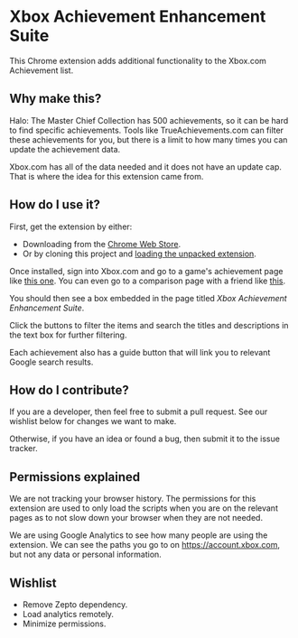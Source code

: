 # Xbox Achievement Enhancement Suite

This Chrome extension adds additional functionality to the Xbox.com Achievement list.

## Why make this?

Halo: The Master Chief Collection has 500 achievements, so it can be hard to find specific achievements. Tools like TrueAchievements.com can filter these achievements for you, but there is a limit to how many times you can update the achievement data.  

Xbox.com has all of the data needed and it does not have an update cap. That is where the idea for this extension came from.

## How do I use it?

First, get the extension by either:

- Downloading from the [Chrome Web Store](https://chrome.google.com/webstore/detail/xbox-achievement-enhancem/mglbdbblfpcfbbihmnfblknlinhalmch).  
- Or by cloning this project and [loading the unpacked extension](https://developer.chrome.com/extensions/getstarted#unpacked).

Once installed, sign into Xbox.com and go to a game's achievement page like [this one](https://account.xbox.com/en-US/Achievements/XboxOne/1144039928). You can even go to a comparison page with a friend like [this](https://account.xbox.com/en-US/Compare/XboxOne/1144039928?gamertag=major%20nelson).

You should then see a box embedded in the page titled *Xbox Achievement Enhancement Suite*.  

Click the buttons to filter the items and search the titles and descriptions in the text box for further filtering.  

Each achievement also has a guide button that will link you to relevant Google search results.

## How do I contribute?

If you are a developer, then feel free to submit a pull request. See our wishlist below for changes we want to make.

Otherwise, if you have an idea or found a bug, then submit it to the issue tracker.

## Permissions explained

We are not tracking your browser history.  The permissions for this extension are used to only load the scripts when you are on the relevant pages as to not slow down your browser when they are not needed.

We are using Google Analytics to see how many people are using the extension. We can see the paths you go to on https://account.xbox.com, but not any data or personal information.

## Wishlist

- Remove Zepto dependency.
- Load analytics remotely.
- Minimize permissions.
